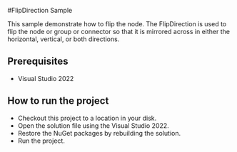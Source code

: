 #FlipDirection Sample

This sample demonstrate how to flip the node. The FlipDirection is used to flip the node or group or connector so that it is mirrored across in either the horizontal, vertical, or both directions.



## Prerequisites

* Visual Studio 2022

## How to run the project

* Checkout this project to a location in your disk.
* Open the solution file using the Visual Studio 2022.
* Restore the NuGet packages by rebuilding the solution.
* Run the project.
